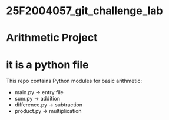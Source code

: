 # 25F2004057_git_challenge_lab
# Arithmetic Project
# it is a python file
This repo contains Python modules for basic arithmetic:
- main.py → entry file
- sum.py → addition
- difference.py → subtraction
- product.py → multiplication
